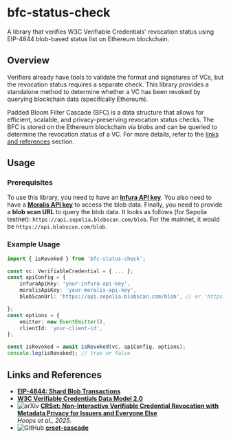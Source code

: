 # bfc-status-check

A library that verifies W3C Verifiable Credentials' revocation status using EIP-4844 blob-based status list on Ethereum blockchain.

## Overview

Verifiers already have tools to validate the format and signatures of VCs, but the revocation status requires a separate check. This library provides a standalone method to determine whether a VC has been revoked by querying blockchain data (specifically Ethereum).

Padded Bloom Filter Cascade (BFC) is a data structure that allows for efficient, scalable, and privacy-preserving revocation status checks. The BFC is stored on the Ethereum blockchain via blobs and can be queried to determine the revocation status of a VC. For more details, refer to the [links and references](#links-and-references) section.

## Usage

### Prerequisites

To use this library, you need to have an **[Infura API key](https://support.infura.io/account/api-keys/create-new-key)**. You also need to have a **[Moralis API key](https://docs.moralis.com/2.0/web3-data-api/evm/get-your-api-key)** to access the blob data. Finally, you need to provide a **blob scan URL** to query the blob data. It looks as follows (for Sepolia testnet): `https://api.sepolia.blobscan.com/blob`. For the mainnet, it would be `https://api.blobscan.com/blob`.

### Example Usage

```typescript
import { isRevoked } from 'bfc-status-check';

const vc: VerifiableCredential = { ... };
const apiConfig = {
    infuraApiKey: 'your-infura-api-key',
    moralisApiKey: 'your-moralis-api-key',
    blobScanUrl: 'https://api.sepolia.blobscan.com/blob', // or 'https://api.blobscan.com/blob'

};
const options = {
    emitter: new EventEmitter(),
    clientId: 'your-client-id',
};

const isRevoked = await isRevoked(vc, apiConfig, options);
console.log(isRevoked); // true or false
```

## Links and References

- **[EIP-4844: Shard Blob Transactions](https://eips.ethereum.org/EIPS/eip-4844)**
- **[W3C Verifiable Credentials Data Model 2.0](https://www.w3.org/TR/vc-data-model-2.0/)**
- ![arXiv](https://img.shields.io/badge/arXiv-2501.17089-b31b1b.svg)
  **[CRSet: Non-Interactive Verifiable Credential Revocation with Metadata Privacy for Issuers and Everyone Else](https://arxiv.org/abs/2501.17089)**  
  _Hoops et al., 2025._
- ![GitHub](https://img.shields.io/badge/GitHub-padded--bloom--filter--cascade-blue?logo=github)
  **[crset-cascade](https://github.com/jfelixh/crset-cascade/)**
